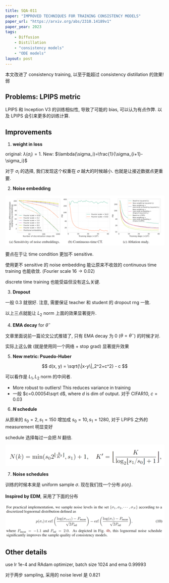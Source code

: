 ```yaml
---
title: SQA-011
paper: "IMPROVED TECHNIQUES FOR TRAINING CONSISTENCY MODELS"
paper_url: "https://arxiv.org/abs/2310.14189v1" 
paper_year: 2023
tags: 
    - Diffusion
    - Distillation
    - "consistency models"
    - "ODE models"
layout: post
---
```


本文改进了 consistency training, 以至于能超过 consistency distillation 的效果! 弱

## Problems: LPIPS metric

LPIPS 和 Inception V3 的训练相似性, 导致了可能的 bias, 可以认为有点作弊. 以及 LPIPS 会引来更多的训练计算.

## Improvements

1. __weight in loss__

original: $\lambda(\sigma_i)=1$. New: $\lambda(\sigma_i)=\frac{1}{\sigma_{i+1}-\sigma_i}$

对于 $\sigma_i$ 的选择, 我们发现这个权重在 $\sigma$ 越大的时候越小. 也就是让接近数据点更重要.

2. __Noise embedding__

![image not found](/papers/SQA-011/noise-embedding.png) 

要点在于让 time condition 更加不 sensitive. 

使用更不 sensitive 的 noise embedding 能让原来不收敛的 continuous time training 也能收敛. (Fourier scale $16\rightarrow 0.02$)

discrete time training 也能受益但没有这么关键.

3. __Dropout__

一般 0.3 就很好. 注意, 需要保证 teacher 和 student 的 dropout rng 一致.

以上三点就能让 $L_2$ norm 上面的效果显著提升.

4. __EMA decay__ for $\theta^-$

文章里面说前一篇论文公式推错了, 只有 EMA decay 为 0 ($\theta=\theta^-$) 的时候才对.

实际上这么做 (就是使用同一个网络 + stop grad) 显著提升效果

5. __New metric: Psuedo-Huber__

$$
d(x, y) = \sqrt{\|x-y\|_2^2+c^2} - c
$$

可以看作是 $L_1, L_2$ norm 的中间者.
- More robust to outliers! This reduces variance in training
- 一般 $c=0.00054\sqrt d$, where $d$ is dim of output. 对于 CIFAR10, $c=0.03$

6. __$N$ schedule__

从原来的 $s_0=2, s_1=150$ 增加成 $s_0=10, s_1=1280$, 对于 LPIPS 之外的 measurement 明显变好

schedule 选择每过一会把 $N$ 翻倍.

![image not found](/papers/SQA-011/N-schedule.png) 

7. __Noise schedules__ 

训练的时候本来是 uniform sample $\sigma$. 现在我们找一个分布 $p(\sigma_i)$.

__Inspired by EDM__, 采用了下面的分布

![image not found](/papers/SQA-011/noise-schedule.png) 

## Other details

use lr 1e-4 and RAdam optimizer, batch size 1024 and ema 0.99993

对于两步 sampling, 采用的 noise level 是 0.821